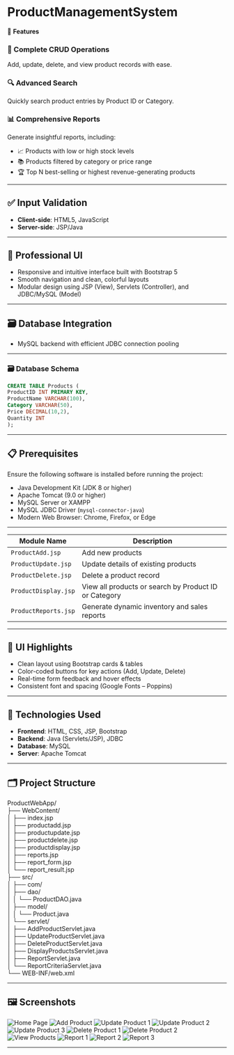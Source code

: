 
# ProductManagementSystem

🚀 **Features**

### 🔄 Complete CRUD Operations

Add, update, delete, and view product records with ease.

### 🔍 Advanced Search

Quickly search product entries by Product ID or Category.

### 📊 Comprehensive Reports

Generate insightful reports, including:

* 📈 Products with low or high stock levels
* 📚 Products filtered by category or price range
* 🏆 Top N best-selling or highest revenue-generating products

---

## ✅ Input Validation

* **Client-side**: HTML5, JavaScript
* **Server-side**: JSP/Java

---

## 🎨 Professional UI

* Responsive and intuitive interface built with Bootstrap 5
* Smooth navigation and clean, colorful layouts
* Modular design using JSP (View), Servlets (Controller), and JDBC/MySQL (Model)

---

## 🗃️ Database Integration

* MySQL backend with efficient JDBC connection pooling

---

### 🗃️ Database Schema

```sql
CREATE TABLE Products (
ProductID INT PRIMARY KEY,
ProductName VARCHAR(100),
Category VARCHAR(50),
Price DECIMAL(10,2),
Quantity INT
);
```
 
---

## 📋 Prerequisites

Ensure the following software is installed before running the project:

* Java Development Kit (JDK 8 or higher)
* Apache Tomcat (9.0 or higher)
* MySQL Server or XAMPP
* MySQL JDBC Driver (`mysql-connector-java`)
* Modern Web Browser: Chrome, Firefox, or Edge

---

| Module Name          | Description                                           |
| -------------------- | ----------------------------------------------------- |
| `ProductAdd.jsp`     | Add new products                                      |
| `ProductUpdate.jsp`  | Update details of existing products                   |
| `ProductDelete.jsp`  | Delete a product record                               |
| `ProductDisplay.jsp` | View all products or search by Product ID or Category |
| `ProductReports.jsp` | Generate dynamic inventory and sales reports          |

---

## 🎨 UI Highlights

* Clean layout using Bootstrap cards & tables
* Color-coded buttons for key actions (Add, Update, Delete)
* Real-time form feedback and hover effects
* Consistent font and spacing (Google Fonts – Poppins)

---

## 🔧 Technologies Used

* **Frontend**: HTML, CSS, JSP, Bootstrap
* **Backend**: Java (Servlets/JSP), JDBC
* **Database**: MySQL
* **Server**: Apache Tomcat

---

## 🗂️ Project Structure
ProductWebApp/                                        
├── WebContent/                                                                             
│ ├── index.jsp                                                
│ ├── productadd.jsp                                                 
│ ├── productupdate.jsp                                                           
│ ├── productdelete.jsp                                            
│ ├── productdisplay.jsp                                                
│ ├── reports.jsp                                                                           
│ ├── report_form.jsp                                                                                   
│ └── report_result.jsp                                                                                  
├── src/                                                                                                    
│ ├── com/                                                                                 
│ ├── dao/                                                                 
│ │ └── ProductDAO.java                                                                    
│ ├── model/                                                                        
│ │ └── Product.java                                                                             
│ └── servlet/                                                      
│ ├── AddProductServlet.java                                                                            
│ ├── UpdateProductServlet.java                                       
│ ├── DeleteProductServlet.java                                                            
│ ├── DisplayProductsServlet.java                                                                  
│ ├── ReportServlet.java                                                         
│ └── ReportCriteriaServlet.java                                                    
└── WEB-INF/web.xml                                                                          


---

## 🖼️ Screenshots

![Home Page](https://github.com/raghavendrapkarjagi/HotelManagementSystem/blob/main/output_screenshot/indexpage.png)
![Add Product](https://github.com/raghavendrapkarjagi/HotelManagementSystem/blob/main/output_screenshot/addreservation.png)
![Update Product 1](https://github.com/raghavendrapkarjagi/HotelManagementSystem/blob/main/output_screenshot/updatereservation1.png)
![Update Product 2](https://github.com/raghavendrapkarjagi/HotelManagementSystem/blob/main/output_screenshot/updatereservation2.png)
![Update Product 3](https://github.com/raghavendrapkarjagi/HotelManagementSystem/blob/main/output_screenshot/updatereservation3.png)
![Delete Product 1](https://github.com/raghavendrapkarjagi/HotelManagementSystem/blob/main/output_screenshot/cancelreservation1.png)
![Delete Product 2](https://github.com/raghavendrapkarjagi/HotelManagementSystem/blob/main/output_screenshot/cancelreservation2.png)
![View Products](https://github.com/raghavendrapkarjagi/HotelManagementSystem/blob/main/output_screenshot/viewreservation.png)
![Report 1](https://github.com/raghavendrapkarjagi/HotelManagementSystem/blob/main/output_screenshot/report1.png)
![Report 2](https://github.com/raghavendrapkarjagi/HotelManagementSystem/blob/main/output_screenshot/report2.png)
![Report 3](https://github.com/raghavendrapkarjagi/HotelManagementSystem/blob/main/output_screenshot/report3.png)

---

